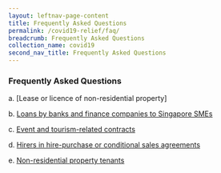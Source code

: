 ```yaml
---
layout: leftnav-page-content
title: Frequently Asked Questions
permalink: /covid19-relief/faq/
breadcrumb: Frequently Asked Questions
collection_name: covid19
second_nav_title: Frequently Asked Questions
---
```


### Frequently Asked Questions ###

a. [Lease or licence of non-residential property]

b. [Loans by banks and finance companies to Singapore SMEs](/covid19-relief/faq/sme-loans)

c. [Event and tourism-related contracts](/covid19-relief/faq/Event-or-tourism-related-contract)

d. [Hirers in hire-purchase or conditional sales agreements](/covid19-relief/faq/Hire-purchase-agreements)

e. [Non-residential property tenants](/covid19-relief/faq/Construction)
